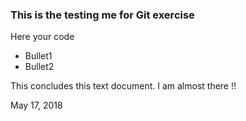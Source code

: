 ### This is the testing me for Git exercise

Here your code


* Bullet1
* Bullet2

This concludes this text document. I am almost there !!

May 17, 2018